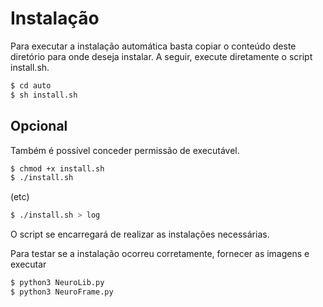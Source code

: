 # Instalação
Para executar a instalação automática basta copiar o conteúdo deste diretório para onde deseja instalar. A seguir, execute diretamente o script install.sh.

```bash
$ cd auto
$ sh install.sh
```
## Opcional
Também é possível conceder permissão de executável.
```bash
$ chmod +x install.sh
$ ./install.sh
```
(etc)
```bash
$ ./install.sh > log
```
O script se encarregará de realizar as instalações necessárias.

Para testar se a instalação ocorreu corretamente, fornecer as imagens e executar
```bash
$ python3 NeuroLib.py
$ python3 NeuroFrame.py
```

